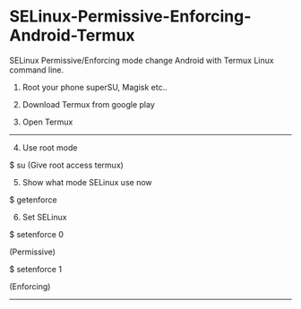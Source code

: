 # SELinux-Permissive-Enforcing-Android-Termux
SELinux Permissive/Enforcing mode change Android with Termux Linux command line.

1. Root your phone superSU, Magisk etc..

2. Download Termux from google play

3. Open Termux
_____________________________________
4. Use root mode

$ su   (Give root access termux)

5. Show what mode SELinux use now

$ getenforce

6. Set SELinux 
 
 $ setenforce 0

(Permissive)

 $ setenforce 1

(Enforcing)
____________________________________
